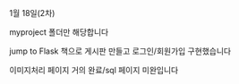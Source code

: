 1월 18일(2차)

myproject 폴더만 해당합니다

jump to Flask 책으로 게시판 만들고 로그인/회원가입 구현했습니다

이미지처리 페이지 거의 완료/sql 페이지 미완입니다
